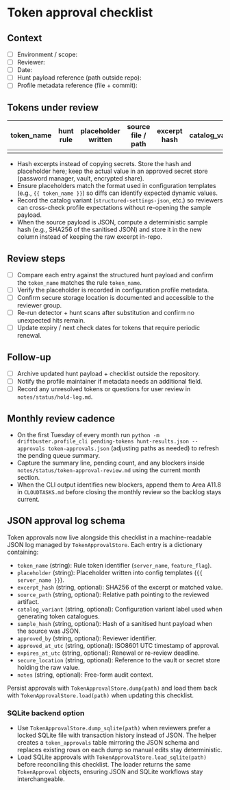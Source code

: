 # Token approval checklist

## Context
- [ ] Environment / scope:
- [ ] Reviewer:
- [ ] Date:
- [ ] Hunt payload reference (path outside repo):
- [ ] Profile metadata reference (file + commit):

## Tokens under review
| token_name | hunt rule | placeholder written | source file / path | excerpt hash | catalog_variant | sample_hash (JSON) | last confirmed (UTC) | expiry / next check | secure storage location | notes |
| --- | --- | --- | --- | --- | --- | --- | --- | --- | --- | --- |
|  |  |  |  |  |  |  |  |  |  |  |

- Hash excerpts instead of copying secrets. Store the hash and placeholder here;
  keep the actual value in an approved secret store (password manager, vault,
  encrypted share).
- Ensure placeholders match the format used in configuration templates (e.g.,
  `{{ token_name }}`) so diffs can identify expected dynamic values.
- Record the catalog variant (`structured-settings-json`, etc.) so reviewers can
  cross-check profile expectations without re-opening the sample payload.
- When the source payload is JSON, compute a deterministic sample hash (e.g.,
  SHA256 of the sanitised JSON) and store it in the new column instead of
  keeping the raw excerpt in-repo.

## Review steps
- [ ] Compare each entry against the structured hunt payload and confirm the
      `token_name` matches the rule `token_name`.
- [ ] Verify the placeholder is recorded in configuration profile metadata.
- [ ] Confirm secure storage location is documented and accessible to the
      reviewer group.
- [ ] Re-run detector + hunt scans after substitution and confirm no unexpected
      hits remain.
- [ ] Update expiry / next check dates for tokens that require periodic renewal.

## Follow-up
- [ ] Archive updated hunt payload + checklist outside the repository.
- [ ] Notify the profile maintainer if metadata needs an additional field.
- [ ] Record any unresolved tokens or questions for user review in
      `notes/status/hold-log.md`.

## Monthly review cadence

- On the first Tuesday of every month run
  `python -m driftbuster.profile_cli pending-tokens hunt-results.json --approvals token-approvals.json`
  (adjusting paths as needed) to refresh the pending queue summary.
- Capture the summary line, pending count, and any blockers inside
  `notes/status/token-approval-review.md` using the current month section.
- When the CLI output identifies new blockers, append them to Area A11.8 in
  `CLOUDTASKS.md` before closing the monthly review so the backlog stays
  current.

## JSON approval log schema

Token approvals now live alongside this checklist in a machine-readable JSON
log managed by `TokenApprovalStore`. Each entry is a dictionary containing:

- `token_name` (string): Rule token identifier (`server_name`, `feature_flag`).
- `placeholder` (string): Placeholder written into config templates
  (`{{ server_name }}`).
- `excerpt_hash` (string, optional): SHA256 of the excerpt or matched value.
- `source_path` (string, optional): Relative path pointing to the reviewed
  artifact.
- `catalog_variant` (string, optional): Configuration variant label used when
  generating token catalogues.
- `sample_hash` (string, optional): Hash of a sanitised hunt payload when the
  source was JSON.
- `approved_by` (string, optional): Reviewer identifier.
- `approved_at_utc` (string, optional): ISO8601 UTC timestamp of approval.
- `expires_at_utc` (string, optional): Renewal or re-review deadline.
- `secure_location` (string, optional): Reference to the vault or secret store
  holding the raw value.
- `notes` (string, optional): Free-form audit context.

Persist approvals with `TokenApprovalStore.dump(path)` and load them back with
`TokenApprovalStore.load(path)` when updating this checklist.

### SQLite backend option

- Use `TokenApprovalStore.dump_sqlite(path)` when reviewers prefer a locked
  SQLite file with transaction history instead of JSON. The helper creates a
  `token_approvals` table mirroring the JSON schema and replaces existing rows
  on each dump so manual edits stay deterministic.
- Load SQLite approvals with `TokenApprovalStore.load_sqlite(path)` before
  reconciling this checklist. The loader returns the same `TokenApproval`
  objects, ensuring JSON and SQLite workflows stay interchangeable.
